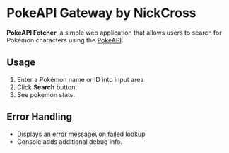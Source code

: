 
# PokeAPI Gateway by NickCross

**PokeAPI Fetcher**, a simple web application that allows users to search for Pokémon characters using the [PokeAPI](https://pokeapi.co/).

## Usage

1.  Enter a Pokémon name or ID into input area
2.  Click **Search** button.
3.  See pokemon stats.

## Error Handling

-   Displays an error message\ on failed lookup
-   Console adds additional debug info.